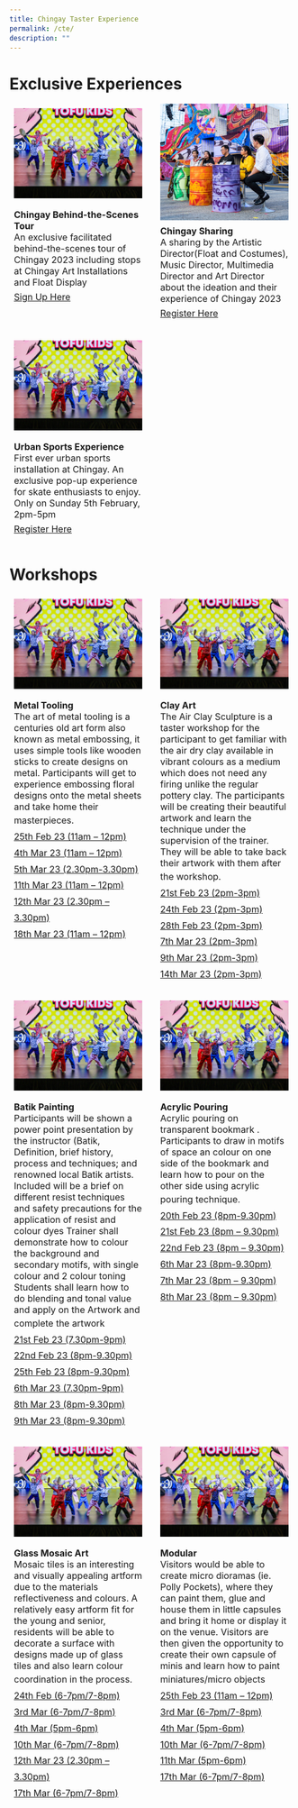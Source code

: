 ```yaml
---
title: Chingay Taster Experience
permalink: /cte/
description: ""
---
```

# Exclusive Experiences

<div style="display: grid; grid-template-columns: repeat(auto-fit, minmax(228px, 1fr)); gap:1rem; padding:0px">
	
<div style="display: block; overflow:hidden; text-decoration: none;  max-width: 20rem;">
<div style="min-height:10rem; max-height:12rem; overflow:hidden; padding:.5rem;"><img style="min-height:10rem; object-fit: cover; position:relative; top:rem;" src="/images/whats-on/D2/D2%20Finalist-1.jpg"></div><div style= "font-size: 1rem; padding:.5rem;"> 
<span style="font-weight: bold">Chingay Behind-the-Scenes Tour</span><br>An exclusive facilitated behind-the-scenes tour of Chingay 2023 including stops at Chingay Art Installations and Float Display<br>
<span style="line-height:2rem"><a href="https://form.gov.sg/#!/61e8420767949600143cf75c?622f011a09260b0012490c8c=001%20junelimhz" target="_blank">Sign Up Here</a></span></div></div>
	
	
<div style="display: block; overflow:hidden; text-decoration: none;  max-width: 20rem;">
<div style="min-height:10rem; max-height:12rem; overflow:hidden; padding:.5rem;"><img style="min-height:10rem; object-fit: cover; position:relative; top:-9rem;" src="/images/CTE/Panelist.jpg"></div><div style= "font-size: 1rem; padding:.5rem;"> 
<span style="font-weight: bold">Chingay Sharing</span><br>A sharing by the Artistic Director(Float and Costumes), Music Director, Multimedia Director and Art Director about the ideation and their experience of Chingay 2023<br>
<span style="line-height:2rem"><a href="https://form.gov.sg/#!/61e8420767949600143cf75c?622f011a09260b0012490c8c=001%20junelimhz" target="_blank">Register Here</a></span></div></div>

<div style="display: block; overflow:hidden; text-decoration: none;  max-width: 20rem;">
<div style="min-height:10rem; max-height:12rem; overflow:hidden; padding:.5rem;"><img style="min-height:10rem; object-fit: cover; position:relative; top:rem;" src="/images/whats-on/D2/D2%20Finalist-1.jpg"></div><div style= "font-size: 1rem; padding:.5rem;"> 
<span style="font-weight: bold">Urban Sports Experience</span><br>First ever urban sports installation at Chingay. An exclusive pop-up experience for skate enthusiasts to enjoy. Only on Sunday 5th February, 2pm-5pm<br>
<span style="line-height:2rem"><a href="https://form.gov.sg/#!/61e8420767949600143cf75c?622f011a09260b0012490c8c=001%20junelimhz" target="_blank">Register Here</a></span></div></div>
	
</div>


# Workshops

<div style="display: grid; grid-template-columns: repeat(auto-fit, minmax(228px, 1fr)); gap:1rem; padding:0px">
	
<div style="display: block; overflow:hidden; text-decoration: none;  max-width: 20rem;">
<div style="min-height:10rem; max-height:12rem; overflow:hidden; padding:.5rem;"><img style="min-height:10rem; object-fit: cover; position:relative; top:rem;" src="/images/whats-on/D2/D2%20Finalist-1.jpg"></div><div style= "font-size: 1rem; padding:.5rem;"> 
<span style="font-weight: bold">Metal Tooling</span><br>The art of metal tooling is a centuries old art form also known as metal embossing, it uses simple tools like wooden sticks to create designs on metal.
Participants will get to experience embossing floral designs onto the metal sheets and take home their  masterpieces.
<span style="line-height:1.8rem">
<br><a href="https://form.gov.sg/#!/61e8420767949600143cf75c?622f011a09260b0012490c8c=001%20junelimhz" target="_blank">25th Feb 23 (11am – 12pm)</a>
<br><a href="https://form.gov.sg/#!/61e8420767949600143cf75c?622f011a09260b0012490c8c=001%20junelimhz" target="_blank">4th Mar 23 (11am – 12pm)</a>
<br><a href="https://form.gov.sg/#!/61e8420767949600143cf75c?622f011a09260b0012490c8c=001%20junelimhz" target="_blank">5th Mar 23 (2.30pm-3.30pm)</a>
<br><a href="https://form.gov.sg/#!/61e8420767949600143cf75c?622f011a09260b0012490c8c=001%20junelimhz" target="_blank">11th Mar 23 (11am – 12pm)</a>
<br><a href="https://form.gov.sg/#!/61e8420767949600143cf75c?622f011a09260b0012490c8c=001%20junelimhz" target="_blank">12th Mar 23 (2.30pm – 3.30pm)</a>
<br><a href="https://form.gov.sg/#!/61e8420767949600143cf75c?622f011a09260b0012490c8c=001%20junelimhz" target="_blank">18th Mar 23 (11am – 12pm)</a></span>
</div></div>
<div style="display: block; overflow:hidden; text-decoration: none;  max-width: 20rem;">
<div style="min-height:10rem; max-height:12rem; overflow:hidden; padding:.5rem;"><img style="min-height:10rem; object-fit: cover; position:relative; top:rem;" src="/images/whats-on/D2/D2%20Finalist-1.jpg"></div><div style= "font-size: 1rem; padding:.5rem;"> 
<span style="font-weight: bold">Clay Art</span><br>The Air Clay Sculpture is a taster workshop for the participant to get familiar with the air dry clay available in vibrant colours as a medium which does not need any firing unlike the regular pottery clay. The participants will be creating their beautiful artwork and learn the technique under the supervision of the trainer. They will be able to take back their artwork with them after the workshop.

<span style="line-height:1.8rem">
<br><a href="https://form.gov.sg/#!/61e8420767949600143cf75c?622f011a09260b0012490c8c=001%20junelimhz" target="_blank">21st Feb 23 (2pm-3pm)</a>
<br><a href="https://form.gov.sg/#!/61e8420767949600143cf75c?622f011a09260b0012490c8c=001%20junelimhz" target="_blank">24th Feb 23 (2pm-3pm)</a>
<br><a href="https://form.gov.sg/#!/61e8420767949600143cf75c?622f011a09260b0012490c8c=001%20junelimhz" target="_blank">28th Feb 23 (2pm-3pm)</a>
<br><a href="https://form.gov.sg/#!/61e8420767949600143cf75c?622f011a09260b0012490c8c=001%20junelimhz" target="_blank">7th Mar 23 (2pm-3pm)</a>
<br><a href="https://form.gov.sg/#!/61e8420767949600143cf75c?622f011a09260b0012490c8c=001%20junelimhz" target="_blank">9th Mar 23 (2pm-3pm)</a>
<br><a href="https://form.gov.sg/#!/61e8420767949600143cf75c?622f011a09260b0012490c8c=001%20junelimhz" target="_blank">14th Mar 23 (2pm-3pm)</a></span>
</div></div>


<div style="display: block; overflow:hidden; text-decoration: none;  max-width: 20rem;">
<div style="min-height:10rem; max-height:12rem; overflow:hidden; padding:.5rem;"><img style="min-height:10rem; object-fit: cover; position:relative; top:rem;" src="/images/whats-on/D2/D2%20Finalist-1.jpg"></div><div style= "font-size: 1rem; padding:.5rem;"> 
<span style="font-weight: bold">Batik Painting</span><br>Participants will be shown a power point presentation by the instructor (Batik, Definition, brief history, process and techniques; and renowned local Batik artists. Included will be a brief on different resist techniques and safety precautions for the application of resist and colour dyes Trainer shall demonstrate how to colour the background and secondary motifs, with single colour and 2 colour toning Students shall learn how to do blending and tonal value and apply on the Artwork and complete the artwork
<span style="line-height:1.8rem">
<br><a href="https://form.gov.sg/#!/61e8420767949600143cf75c?622f011a09260b0012490c8c=001%20junelimhz" target="_blank">21st Feb 23 (7.30pm-9pm)</a>
<br><a href="https://form.gov.sg/#!/61e8420767949600143cf75c?622f011a09260b0012490c8c=001%20junelimhz" target="_blank">22nd Feb 23 (8pm-9.30pm)</a>
<br><a href="https://form.gov.sg/#!/61e8420767949600143cf75c?622f011a09260b0012490c8c=001%20junelimhz" target="_blank">25th Feb 23 (8pm-9.30pm) </a>
<br><a href="https://form.gov.sg/#!/61e8420767949600143cf75c?622f011a09260b0012490c8c=001%20junelimhz" target="_blank">6th Mar 23 (7.30pm-9pm)</a>
<br><a href="https://form.gov.sg/#!/61e8420767949600143cf75c?622f011a09260b0012490c8c=001%20junelimhz" target="_blank">8th Mar 23 (8pm-9.30pm)</a>
<br><a href="https://form.gov.sg/#!/61e8420767949600143cf75c?622f011a09260b0012490c8c=001%20junelimhz" target="_blank">9th  Mar 23 (8pm-9.30pm)</a></span>
</div></div>
	


<div style="display: block; overflow:hidden; text-decoration: none;  max-width: 20rem;">
<div style="min-height:10rem; max-height:12rem; overflow:hidden; padding:.5rem;"><img style="min-height:10rem; object-fit: cover; position:relative; top:rem;" src="/images/whats-on/D2/D2%20Finalist-1.jpg"></div><div style= "font-size: 1rem; padding:.5rem;"> 
<span style="font-weight: bold">Acrylic Pouring</span><br>Acrylic pouring on transparent bookmark . Participants to draw in motifs of space an colour on one side of the bookmark and learn how to pour on the other side using acrylic pouring technique.
<span style="line-height:1.8rem">
<br><a href="https://form.gov.sg/#!/61e8420767949600143cf75c?622f011a09260b0012490c8c=001%20junelimhz" target="_blank">20th Feb 23 (8pm-9.30pm)</a>
<br><a href="https://form.gov.sg/#!/61e8420767949600143cf75c?622f011a09260b0012490c8c=001%20junelimhz" target="_blank">21st Feb 23 (8pm – 9.30pm)</a>
<br><a href="https://form.gov.sg/#!/61e8420767949600143cf75c?622f011a09260b0012490c8c=001%20junelimhz" target="_blank">22nd Feb 23 (8pm – 9.30pm)</a>
<br><a href="https://form.gov.sg/#!/61e8420767949600143cf75c?622f011a09260b0012490c8c=001%20junelimhz" target="_blank">6th Mar 23 (8pm-9.30pm)</a>
<br><a href="https://form.gov.sg/#!/61e8420767949600143cf75c?622f011a09260b0012490c8c=001%20junelimhz" target="_blank">7th Mar 23 (8pm – 9.30pm)</a>
<br><a href="https://form.gov.sg/#!/61e8420767949600143cf75c?622f011a09260b0012490c8c=001%20junelimhz" target="_blank">8th Mar 23 (8pm – 9.30pm)</a></span>
</div></div>

	
<div style="display: block; overflow:hidden; text-decoration: none;  max-width: 20rem;">
<div style="min-height:10rem; max-height:12rem; overflow:hidden; padding:.5rem;"><img style="min-height:10rem; object-fit: cover; position:relative; top:rem;" src="/images/whats-on/D2/D2%20Finalist-1.jpg"></div><div style= "font-size: 1rem; padding:.5rem;"> 
<span style="font-weight: bold">Glass Mosaic Art</span><br>Mosaic tiles is an interesting and visually appealing artform due to the materials reflectiveness and colours. A relatively easy artform fit for the young and senior, residents will be able to decorate a surface with designs made up of glass tiles and also learn colour coordination in the process.
<span style="line-height:1.8rem">
<br><a href="https://form.gov.sg/#!/61e8420767949600143cf75c?622f011a09260b0012490c8c=001%20junelimhz" target="_blank">24th Feb (6-7pm/7-8pm)</a>
<br><a href="https://form.gov.sg/#!/61e8420767949600143cf75c?622f011a09260b0012490c8c=001%20junelimhz" target="_blank">3rd Mar (6-7pm/7-8pm)</a>
<br><a href="https://form.gov.sg/#!/61e8420767949600143cf75c?622f011a09260b0012490c8c=001%20junelimhz" target="_blank">4th Mar (5pm-6pm)</a>
<br><a href="https://form.gov.sg/#!/61e8420767949600143cf75c?622f011a09260b0012490c8c=001%20junelimhz" target="_blank">	10th Mar (6-7pm/7-8pm)</a>
<br><a href="https://form.gov.sg/#!/61e8420767949600143cf75c?622f011a09260b0012490c8c=001%20junelimhz" target="_blank">12th Mar 23 (2.30pm – 3.30pm)</a>
<br><a href="https://form.gov.sg/#!/61e8420767949600143cf75c?622f011a09260b0012490c8c=001%20junelimhz" target="_blank">	17th Mar (6-7pm/7-8pm)</a></span>
</div></div>


	
	
	
	
<div style="display: block; overflow:hidden; text-decoration: none;  max-width: 20rem;">
<div style="min-height:10rem; max-height:12rem; overflow:hidden; padding:.5rem;"><img style="min-height:10rem; object-fit: cover; position:relative; top:rem;" src="/images/whats-on/D2/D2%20Finalist-1.jpg"></div><div style= "font-size: 1rem; padding:.5rem;"> 
<span style="font-weight: bold">Modular</span><br>Visitors would be able to create micro dioramas (ie. Polly Pockets), where they can paint them, glue and house them in little capsules and bring it home or display it on the venue. Visitors are then given the opportunity to create their own capsule of minis and learn how to paint miniatures/micro objects
<span style="line-height:1.8rem">
<br><a href="https://form.gov.sg/#!/61e8420767949600143cf75c?622f011a09260b0012490c8c=001%20junelimhz" target="_blank">25th Feb 23 (11am – 12pm)</a>
<br><a href="https://form.gov.sg/#!/61e8420767949600143cf75c?622f011a09260b0012490c8c=001%20junelimhz" target="_blank">3rd Mar (6-7pm/7-8pm)</a>
<br><a href="https://form.gov.sg/#!/61e8420767949600143cf75c?622f011a09260b0012490c8c=001%20junelimhz" target="_blank">4th Mar (5pm-6pm)</a>
<br><a href="https://form.gov.sg/#!/61e8420767949600143cf75c?622f011a09260b0012490c8c=001%20junelimhz" target="_blank">10th Mar (6-7pm/7-8pm)</a>
<br><a href="https://form.gov.sg/#!/61e8420767949600143cf75c?622f011a09260b0012490c8c=001%20junelimhz" target="_blank">11th Mar (5pm-6pm)</a>
<br><a href="https://form.gov.sg/#!/61e8420767949600143cf75c?622f011a09260b0012490c8c=001%20junelimhz" target="_blank">17th Mar (6-7pm/7-8pm)</a></span>
</div></div>
	
</div>